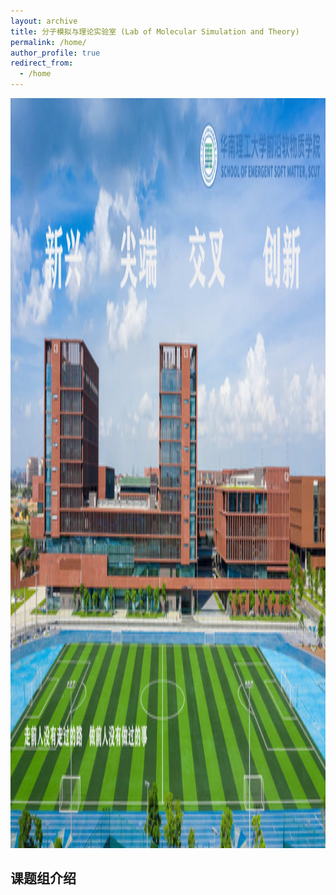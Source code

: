 ```yaml
---
layout: archive
title: 分子模拟与理论实验室 (Lab of Molecular Simulation and Theory)
permalink: /home/
author_profile: true
redirect_from:
  - /home
---
```


<html> 
  <body> 
    <img src="../images/home.jpg" alt="示例图片" width="1600" height="1200"> 
  </body> 
</html>

## 课题组介绍 